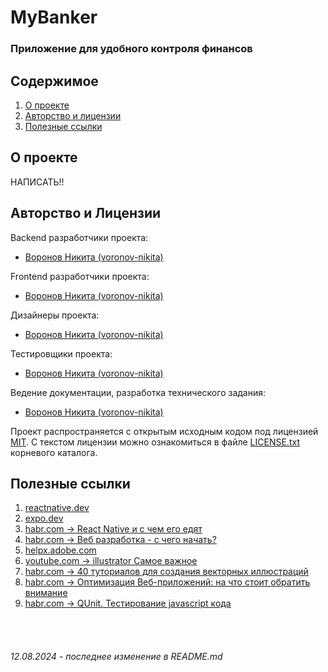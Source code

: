 # MyBanker

### Приложение для удобного контроля финансов

## Содержимое

1. [О проекте](./README.md#о-проекте)
2. [Авторство и лицензии](./README.md#авторство-и-лицензии)
3. [Полезные ссылки](./README.md#полезные-ссылки)

## О проекте

НАПИСАТЬ!!

## Авторство и Лицензии

Backend разработчики проекта: 
- [Воронов Никита (voronov-nikita)](https://github.com/voronov-nikita/)

Frontend разработчики проекта: 
- [Воронов Никита (voronov-nikita)](https://github.com/voronov-nikita/)

Дизайнеры проекта:
- [Воронов Никита (voronov-nikita)](https://github.com/voronov-nikita/)

Тестировщики проекта:
- [Воронов Никита (voronov-nikita)](https://github.com/voronov-nikita/)

Ведение документации, разработка технического задания: 
- [Воронов Никита (voronov-nikita)](https://github.com/voronov-nikita/)

Проект распространяется с открытым исходным кодом под лицензией [MIT](https://ru.wikipedia.org/wiki/Лицензия_MIT). С текстом лицензии можно ознакомиться в файле [LICENSE.txt](./LICENSE.txt) корневого каталога.

## Полезные ссылки

1. [reactnative.dev](https://reactnative.dev/)
2. [expo.dev](https://expo.dev/)
3. [habr.com -> React Native и с чем его едят](https://habr.com/ru/companies/oleg-bunin/articles/499636/)
4. [habr.com -> Веб разработка - с чего начать?](https://habr.com/ru/articles/357720/)
5. [helpx.adobe.com](https://helpx.adobe.com/ru/illustrator/using/drawing-basics.html)
7. [youtube.com -> illustrator Самое важное](https://www.youtube.com/playlist?list=PL_jKgaFUK_60tZV7OFfC8ZXkbfeDeJAEZ)
8.  [habr.com -> 40 туториалов для создания векторных иллюстраций ](https://habr.com/ru/companies/ua-hosting/articles/304710/)
9.  [habr.com -> Оптимизация Веб-приложений: на что стоит обратить внимание](https://habr.com/ru/companies/mws/articles/768266/)
10. [habr.com -> QUnit. Тестирование javascript кода](https://habr.com/ru/articles/83170/)

<br><br>

###### 12.08.2024 - последнее изменение в README.md
